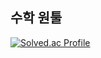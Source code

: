 ## 수학 원툴

<!-- 
![rootenter's GitHub stats](https://github-readme-stats.vercel.app/api?username=rootenter&show_icons=true&theme=highcontrast)  
-->
[![Solved.ac Profile](http://mazassumnida.wtf/api/generate_badge?boj=rootenter)](https://solved.ac/rootenter)

